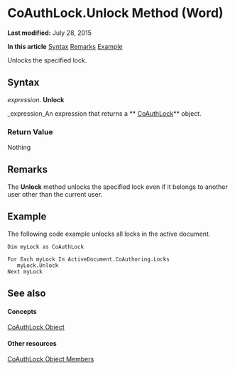 
# CoAuthLock.Unlock Method (Word)

 **Last modified:** July 28, 2015

 **In this article**
 [Syntax](#sectionSection0)
 [Remarks](#sectionSection1)
 [Example](#sectionSection2)


Unlocks the specified lock.


## Syntax
<a name="sectionSection0"> </a>

 _expression_. **Unlock**

 _expression_An expression that returns a  ** [CoAuthLock](3efa12b0-1079-c6df-20c1-a66398161c8e.md)** object.


### Return Value

Nothing


## Remarks
<a name="sectionSection1"> </a>

The  **Unlock** method unlocks the specified lock even if it belongs to another user other than the current user.


## Example
<a name="sectionSection2"> </a>

The following code example unlocks all locks in the active document.


```
Dim myLock as CoAuthLock 
 
For Each myLock In ActiveDocument.CoAuthoring.Locks 
   myLock.Unlock     
Next myLock
```


## See also
<a name="sectionSection2"> </a>


#### Concepts


 [CoAuthLock Object](3efa12b0-1079-c6df-20c1-a66398161c8e.md)
#### Other resources


 [CoAuthLock Object Members](3deca349-08e8-d2e9-cd97-6b44e8e3a02a.md)
